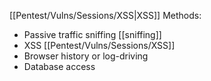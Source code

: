 [[Pentest/Vulns/Sessions/XSS|XSS]]
Methods:
* Passive traffic sniffing [[sniffing]]
* XSS [[Pentest/Vulns/Sessions/XSS]]
* Browser history or log-driving
* Database access


